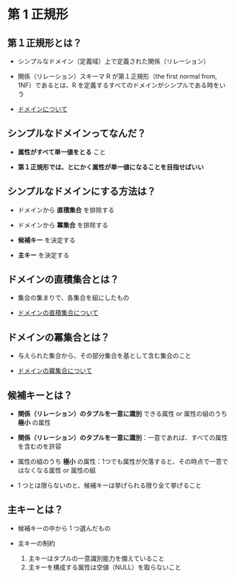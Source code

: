 # 第 1 正規形

## 第１正規形とは？

- シンプルなドメイン（定義域）上で定義された関係（リレーション）

- 関係（リレーション）スキーマ R が第１正規形（the first normal from, 1NF）であるとは、R を定義するすべてのドメインがシンプルである時をいう

- [ドメインについて](../guide/term.md#ドメイン)

## シンプルなドメインってなんだ？

- **属性がすべて単一値をとる** こと

- **第１正規形では、とにかく属性が単一値になることを目指せばいい**

## シンプルなドメインにする方法は？

- ドメインから **直積集合** を排除する

- ドメインから **冪集合** を排除する

- **候補キー** を決定する

- **主キー** を決定する

## ドメインの直積集合とは？

- 集合の集まりで、各集合を組にしたもの

- [ドメインの直積集合について](../guide/domain.md#ドメインの直積集合について)

## ドメインの冪集合とは？

- 与えられた集合から、その部分集合を基として含む集合のこと

- [ドメインの冪集合について](../guide/domain.md#ドメインの冪集合について)

## 候補キーとは？

- **関係（リレーション）のタプルを一意に識別** できる属性 or 属性の組のうち **極小** の属性

- **関係（リレーション）のタプルを一意に識別**：一意であれば、すべての属性を含むのを許容

- 属性の組のうち **極小** の属性：1つでも属性が欠落すると、その時点で一意ではなくなる属性 or 属性の組

- 1 つとは限らないのと、候補キーは挙げられる限り全て挙げること

## 主キーとは？

- 候補キーの中から 1 つ選んだもの

- 主キーの制約

  1. 主キーはタプルの一意識別能力を備えていること
  2. 主キーを構成する属性は空値（NULL）を取らないこと
